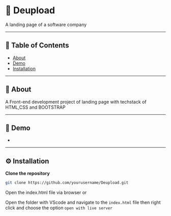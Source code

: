 # 🚀 Deupload

A landing page of a software company 

---

## 📖 Table of Contents
- [About](#about)
- [Demo](#demo)
- [Installation](#installation)

---

## 🧩 About

A Front-end development project of landing page with techstack of HTML,CSS and BOOTSTRAP

---

## 🎥 Demo
 
- 
---

## ⚙️ Installation


 **Clone the repository**
 ```bash
git clone https://github.com/yourusername/Deupload.git
```
 Open the index.html file via browser or
 
 Open the folder with VScode and navigate to the `index.html` file then right click and choose the option `open with live server`




